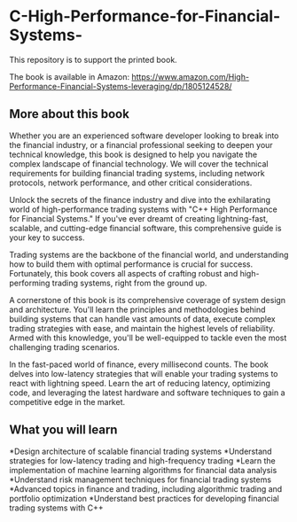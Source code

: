 # C-High-Performance-for-Financial-Systems-
This repository is to support the printed book.

The book is available in Amazon: https://www.amazon.com/High-Performance-Financial-Systems-leveraging/dp/1805124528/

## More about this book
Whether you are an experienced software developer looking to break into the financial industry, or a financial professional seeking to deepen your technical knowledge, this book is designed to help you navigate the complex landscape of financial technology. We will cover the technical requirements for building financial trading systems, including network protocols, network performance, and other critical considerations.

Unlock the secrets of the finance industry and dive into the exhilarating world of high-performance trading systems with "C++ High Performance for Financial Systems." If you've ever dreamt of creating lightning-fast, scalable, and cutting-edge financial software, this comprehensive guide is your key to success.

Trading systems are the backbone of the financial world, and understanding how to build them with optimal performance is crucial for success. Fortunately, this book covers all aspects of crafting robust and high-performing trading systems, right from the ground up.

A cornerstone of this book is its comprehensive coverage of system design and architecture. You'll learn the principles and methodologies behind building systems that can handle vast amounts of data, execute complex trading strategies with ease, and maintain the highest levels of reliability. Armed with this knowledge, you'll be well-equipped to tackle even the most challenging trading scenarios.

In the fast-paced world of finance, every millisecond counts. The book delves into low-latency strategies that will enable your trading systems to react with lightning speed. Learn the art of reducing latency, optimizing code, and leveraging the latest hardware and software techniques to gain a competitive edge in the market.

## What you will learn
*Design architecture of scalable financial trading systems
*Understand strategies for low-latency trading and high-frequency trading
*Learn the implementation of machine learning algorithms for financial data analysis
*Understand risk management techniques for financial trading systems
*Advanced topics in finance and trading, including algorithmic trading and portfolio optimization
*Understand best practices for developing financial trading systems with C++
